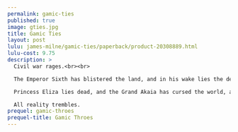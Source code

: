 ```yaml
---
permalink: gamic-ties
published: true
image: gties.jpg
title: Gamic Ties
layout: post
lulu: james-milne/gamic-ties/paperback/product-20308889.html
lulu-cost: 9.75
description: >
  Civil war rages.<br><br>

  The Emperor Sixth has blistered the land, and in his wake lies the dead.<br><br>

  Princess Eliza lies dead, and the Grand Akaia has cursed the world, and the true heir to the throne, Thorn, lies in a coma, frozen in an impregnable fortress, whilst the Emperor moves against the Twice-Blind University.<br><br>

  All reality trembles.
prequel: gamic-throes
prequel-title: Gamic Throes
---
```

